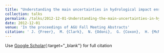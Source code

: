 ```yaml
---
title: "Understanding the main uncertainties in hydrological impact ensembles of Regional Climate Models predictions for large catchments in the UK"
collection: talks
permalink: /talks/2012-12-01-Understanding-the-main-uncertainties-in-hydrological-impact-ensembles-of-Regional-Climate-Models-predictions-for-large-catchments-in-the-UK
date: 2012-12-01
venue: 'In the proceedings of AGU Fall Meeting Abstracts'
citation: ' J. {Freer},  M. {Clark},  N. {Odoni},  G. {Coxon},  H. {McMillan},  M. {Souvignet},  H. {Cloke},  F. {Wetterhall},  F. {Pappenberger},  J. {Bloomfield}, &quot;Understanding the main uncertainties in hydrological impact ensembles of Regional Climate Models predictions for large catchments in the UK.&quot; In the proceedings of AGU Fall Meeting Abstracts, 2012.'
---
```

Use [Google Scholar](https://scholar.google.com/scholar?q=Understanding+the+main+uncertainties+in+hydrological+impact+ensembles+of+Regional+Climate+Models+predictions+for+large+catchments+in+the+UK){:target="_blank"} for full citation